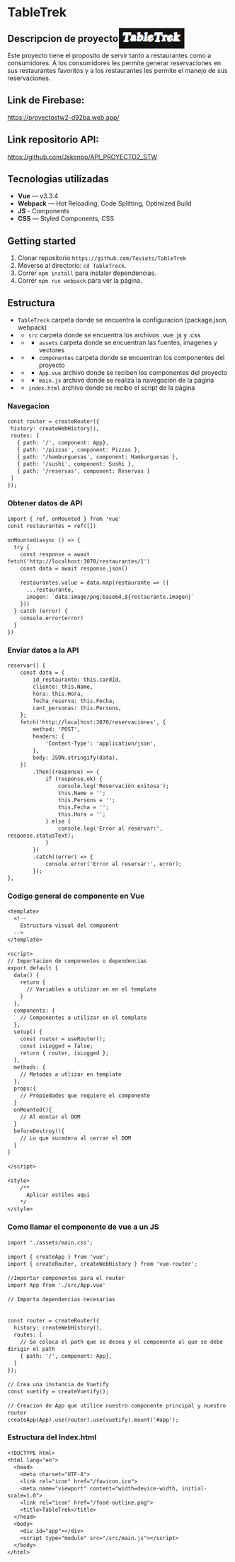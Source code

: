 # TableTrek
<p align="center">
  <img src="./TableTrek.png" style="position:absolute; left:50%;"/>
</p>

## Descripcion de proyecto

Este proyecto tiene el proposito de servir tanto a restaurantes como a consumidores. A los consumidores les permite generar reservaciones en sus restaurantes favoritos y a los restaurantes les permite el manejo de sus reservaciones.

## Link de Firebase:

https://proyectostw2-d92ba.web.app/

## Link repositorio API:

https://github.com/Jskenpo/API_PROYECTO2_STW

## Tecnologias utilizadas

- **Vue** — v3.3.4
- **Webpack**  — Hot Reloading, Code Splitting, Optimized Build
- **JS** - Components
- **CSS** — Styled Components, CSS

## Getting started

1. Clonar repositorio `https://github.com/Teviets/TableTrek`
2. Moverse al directorio: `cd TableTreck`.<br />
3. Correr `npm install` para instalar dependencias.<br />
4. Correr `npm run webpack` para ver la página.

## Estructura

- `TableTreck` carpeta donde se encuentra la configuracion (package.json, webpack)
- - `src` carpeta donde se encuentra los archivos .vue .js y .css
- - - `assets` carpeta donde se encuentran las fuentes, imagenes y vectores
- - - `componentes` carpeta donde se encuentran los componentes del proyecto
- - - `App.vue` archivo donde se reciben los componentes del proyecto
- - - `main.js` archivo donde se realiza la navegación de la página
- - `index.html` archivo donde se recibe el script de la página

### Navegacion

 ```
const router = createRouter({
  history: createWebHistory(),
  routes: [
    { path: '/', component: App},
    { path: '/pizzas', component: Pizzas },
    { path: '/hamburguesas', component: Hamburguesas },
    { path: '/sushi', component: Sushi },
    { path: '/reservas', component: Reservas }
  ]
});
  ```

### Obtener datos de API

```
import { ref, onMounted } from 'vue'
const restaurantes = ref([])

onMounted(async () => {
  try {
    const response = await fetch('http://localhost:3070/restaurantes/1')
    const data = await response.json()

    restaurantes.value = data.map(restaurante => ({
      ...restaurante,
      imagen: `data:image/png;base64,${restaurante.imagen}`
    }))
  } catch (error) {
    console.error(error)
  }
})
  ```

### Enviar datos a la API

```
reservar() {
    const data = {
        id_restaurante: this.cardId,
        cliente: this.Name,
        hora: this.Hora,
        fecha_reserva: this.Fecha,
        cant_personas: this.Persons,
    };
    fetch('http://localhost:3070/reservaciones', {
        method: 'POST',
        headers: {
            'Content-Type': 'application/json',
        },
        body: JSON.stringify(data),
    })
        .then((response) => {
            if (response.ok) {
                console.log('Reservación exitosa');
                this.Name = '';
                this.Persons = '';
                this.Fecha = '';
                this.Hora = '';
            } else {
                console.log('Error al reservar:', response.statusText);
            }
        })
        .catch((error) => {
            console.error('Error al reservar:', error);
        });
},
  ```

### Codigo general de componente en Vue

```
<template>
  <!--
    Estructura visual del component
  -->
</template>

<script>
// Importacion de componentes o dependencias
export default {
  data() {
    return {
      // Variables a utilizar en en el template
    }
  },
  components: {
    // Componentes a utilizar en el template
  },
  setup() {
    const router = useRouter();
    const isLogged = false;
    return { router, isLogged };
  },
  methods: {
    // Metodos a utlizar en template
  },
  props:{
    // Propiedades que requiere el componente
  }
  onMounted(){
    // Al montar el DOM
  }
  beforeDestroy(){
    // Lo que sucedera al cerrar el DOM
  }
}

</script>

<style>
    /**
      Aplicar estilos aqui
    */
</style>
```


### Como llamar el componente de vue a un JS

```
import './assets/main.css';

import { createApp } from 'vue';
import { createRouter, createWebHistory } from 'vue-router';

//Importar componentes para el router
import App from './src/App.vue'

// Importa dependencias necesarias


const router = createRouter({
  history: createWebHistory(),
  routes: [
    // Se coloca el path que se desea y el componente al que se debe dirigir el path
    { path: '/', component: App},
  ]
});

// Crea una instancia de Vuetify
const vuetify = createVuetify();

// Creacion de App que utilice nuestro componente principal y nuestro router
createApp(App).use(router).use(vuetify).mount('#app');
```

### Estructura del Index.html
```
<!DOCTYPE html>
<html lang="en">
  <head>
    <meta charset="UTF-8">
    <link rel="icon" href="/favicon.ico">
    <meta name="viewport" content="width=device-width, initial-scale=1.0">
    <link rel="icon" href="/food-outline.png">
    <title>TableTrek</title>
  </head>
  <body>
    <div id="app"></div>
    <script type="module" src="/src/main.js"></script>
  </body>
</html>
```